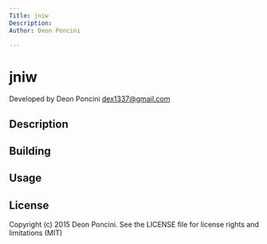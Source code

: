 ```yaml
---
Title: jniw
Description:
Author: Deon Poncini

---
```

jniw
===============

Developed by Deon Poncini <dex1337@gmail.com>

Description
-----------

Building
--------

Usage
-----

License
-------
Copyright (c) 2015 Deon Poncini.
See the LICENSE file for license rights and limitations (MIT)
